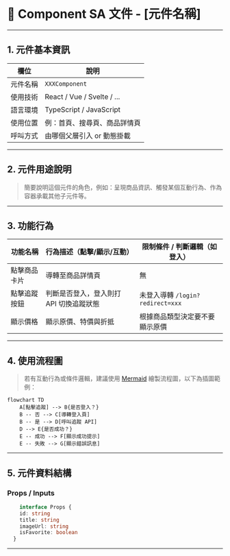 # 📄 Component SA 文件 - [元件名稱]

---

## 1. 元件基本資訊

| 欄位           | 說明                        |
|----------------|-----------------------------|
| 元件名稱       | `XXXComponent`              |
| 使用技術       | React / Vue / Svelte / ...  |
| 語言環境       | TypeScript / JavaScript     |
| 使用位置       | 例：首頁、搜尋頁、商品詳情頁 |
| 呼叫方式       | 由哪個父層引入 or 動態掛載    |

---

## 2. 元件用途說明

> 簡要說明這個元件的角色，例如：呈現商品資訊、觸發某個互動行為、作為容器承載其他子元件等。

---

## 3. 功能行為

| 功能名稱         | 行為描述（點擊/顯示/互動）              | 限制條件 / 判斷邏輯（如登入）        |
|------------------|-----------------------------------------|--------------------------------------|
| 點擊商品卡片     | 導轉至商品詳情頁                        | 無                                   |
| 點擊追蹤按鈕     | 判斷是否登入，登入則打 API 切換追蹤狀態  | 未登入導轉 `/login?redirect=xxx`    |
| 顯示價格          | 顯示原價、特價與折抵                     | 根據商品類型決定要不要顯示原價       |

---

## 4. 使用流程圖

> 若有互動行為或條件邏輯，建議使用 [Mermaid](https://mermaid.js.org/) 繪製流程圖，以下為插圖範例：

```mermaid
flowchart TD
    A[點擊追蹤] --> B{是否登入？}
    B -- 否 --> C[導轉登入頁]
    B -- 是 --> D[呼叫追蹤 API]
    D --> E{是否成功？}
    E -- 成功 --> F[顯示成功提示]
    E -- 失敗 --> G[顯示錯誤訊息]

```

---

## 5. 元件資料結構

### Props / Inputs

```ts
    interface Props {
    id: string
    title: string
    imageUrl: string
    isFavorite: boolean
  }

```

---

